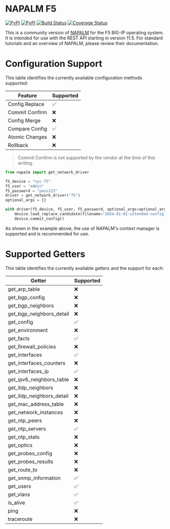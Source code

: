 # NAPALM F5

[![PyPI](https://img.shields.io/pypi/v/napalm-f5.svg)](https://pypi.python.org/pypi/napalm-f5)
[![PyPI](https://img.shields.io/pypi/dm/napalm-f5.svg)](https://pypi.python.org/pypi/napalm-f5)
[![Build Status](https://travis-ci.org/napalm-automation/napalm-f5.svg?branch=master)](https://travis-ci.org/napalm-automation/napalm-f5)
[![Coverage Status](https://coveralls.io/repos/github/napalm-automation/napalm-napalm-f5/badge.svg?branch=master)](https://coveralls.io/github/napalm-automation/napalm-napalm-f5)

This is a community version of [NAPALM](https://napalm.readthedocs.io/) for the F5 BIG-IP operating system. It is intended for use with the REST API starting in version 11.5. For standard tutorials and an overview of NAPALM, please review their documentation.

# Configuration Support

This table identifies the currently available configuration methods supported:

| Feature                   | Supported |
| ------------------------- | --------- |
| Config Replace            | ✅        |
| Commit Confirm            | ❌        |
| Config Merge              | ❌        |
| Compare Config            | ✅        |
| Atomic Changes            | ❌        |
| Rollback                  | ❌        |

> Commit Confirm is not supported by the vendor at the time of this writing.

```python
from napalm import get_network_driver

f5_device = "nyc-f5"
f5_user = "admin"
f5_password = "pass123"
driver = get_network_driver("f5")
optional_args = {}

with driver(f5_device, f5_user, f5_password, optional_args=optional_args) as device:
    device.load_replace_candidate(filename="2024-01-01-intended-config.scf")
    device.commit_config()

```

As shown in the example above, the use of NAPALM's context manager is supported and is recommended for use.

# Supported Getters

This table identifies the currently available getters and the support for each:

| Getter                    | Supported |
| ------------------------- | --------- |
| get_arp_table             | ❌        |
| get_bgp_config            | ❌        |
| get_bgp_neighbors         | ❌        |
| get_bgp_neighbors_detail  | ❌        |
| get_config                | ✅        |
| get_environment           | ❌        |
| get_facts                 | ✅        |
| get_firewall_policies     | ❌        |
| get_interfaces            | ✅        |
| get_interfaces_counters   | ❌        |
| get_interfaces_ip         | ✅        |
| get_ipv6_neighbors_table  | ❌        |
| get_lldp_neighbors        | ❌        |
| get_lldp_neighbors_detail | ❌        |
| get_mac_address_table     | ❌        |
| get_network_instances     | ❌        |
| get_ntp_peers             | ❌        |
| get_ntp_servers           | ✅        |
| get_ntp_stats             | ❌        |
| get_optics                | ❌        |
| get_probes_config         | ❌        |
| get_probes_results        | ❌        |
| get_route_to              | ❌        |
| get_snmp_information      | ✅        |
| get_users                 | ✅        |
| get_vlans                 | ✅        |
| is_alive                  | ✅        |
| ping                      | ❌        |
| traceroute                | ❌        |
